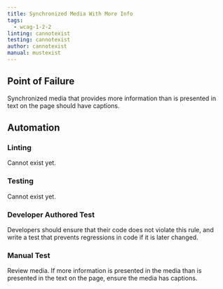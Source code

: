 ```yaml
---
title: Synchronized Media With More Info
tags: 
  - wcag-1-2-2
linting: cannotexist
testing: cannotexist
author: cannotexist
manual: mustexist
---
```


## Point of Failure
Synchronized media that provides more information than is presented in text on the page should have captions.

## Automation

### Linting
Cannot exist yet.

### Testing
Cannot exist yet.

### Developer Authored Test
Developers should ensure that their code does not violate this rule, and write a test that prevents regressions in code if it is later changed.

### Manual Test
Review media. If more information is presented in the media than is presented in the text on the page, ensure the media has captions.
